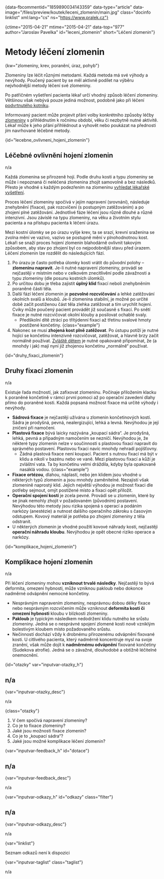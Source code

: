 
{data-fbcommentid="1859890034143359" data-type="article" data-image="/files/preview/koutek/leceni_zlomenin/main.jpg" class="docinfo linklist" xml:lang="cs" ns="https://www.pralek.cz"}

{ctime="2015-04-21" mtime="2015-04-21" data-top="977" author="Jaroslav Pavelka" id="leceni_zlomenin" short="Léčení zlomenin"}

# Metody léčení zlomenin

<!-- generated attribute kw by user_updatekw.sh on 2021-11-10, do not edit -->

{kw="zlomeniny, krev, poranění, úraz, pohyb"}

Zlomeniny lze léčit různými metodami. Každá metoda má své výhody a nevýhody. Poučený pacient by se měl aktivně podílet na výběru nejvhodnější metody léčení své zlomeniny.

Po patřičném vyšetření pacienta lékař určí vhodný způsob léčení zlomeniny. Většinou však nebývá pouze jediná možnost, podobně jako při léčení [podvrtnutého kotníku][1].

Informovaný pacient může projevit přání volby konkrétního způsoby léčby [zlomeniny][2] s přihlédnutím k ročnímu období, věku či nezbytně nutné aktivitě. Lékař může k jeho přání přihlédnout a vyhovět nebo poukázat na přednosti jím navrhované léčebné metody.

{id="lecebne\_ovlivneni\_hojeni_zlomenin"}

## Léčebné ovlivnění hojení zlomenin

n/a

Každá zlomenina se přirozeně hojí. Podle druhu kosti a typu zlomeniny se může i nepoznaná či neléčená zlomenina zhojit samovolně a bez následků. Přesto je vhodné s každým podezřením na zlomeninu [vyhledat lékařské vyšetření][3].

Proces léčení zlomeniny spočívá v jejím napravení (srovnání), následuje znehybnění (fixace), pak rozcvičení (s postupným zatěžováním) a po zhojení plné zatěžování. Jednotlivé fáze léčení jsou různě dlouhé a různě intenzivní. Jsou závislé na typu zlomeniny, na věku a životním stylu pacienta a na přístupu pacienta k léčení úrazu.

Mezi kostní úlomky se po úrazu vylije krev, ta se srazí, krevní sraženina se zvolna mění ve vazivo, vazivo se postupně mění v plnohodnotnou kost. Lékaři se snaží proces hojení zlomenin blahodárně ovlivnit takovým způsobem, aby stav po zhojení byl co nejpodobnější stavu před úrazem. Léčení zlomenin lze rozdělit do následujících fází.

  1. Po úrazu je často potřeba úlomky kosti vrátit do původní polohy – **zlomeninu napravit**. Je-li nutné napravení zlomeniny, provádí se nejčastěji v místním nebo v celkovém znecitlivění podle závažnosti a typu zlomeniny (dle posunu kostních úlomků).
  2. Po určitou dobu je třeba zajistit **úplný klid** fixací neboli znehybněním poraněné části těla.
  3. Další fází léčení zlomenin je **pozvolné rozcvičování** a lehké zatěžování okolních svalů a kloubů. Je-li zlomenina stabilní, je možné po určité době začít postiženou část těla zlehka zatěžovat a tím urychlit hojení. Cviky může poučený pacient provádět již současně s fixací. Po snětí fixace je nutné rozcvičovat okolní klouby a posilovat ochablé svaly. 
      * Předškolní dítě ztrácí po třítýdenní fixaci až třetinu svalové hmoty postižené končetiny. {class="example"}
  4. Nakonec se musí **zhojená kost plně zatěžovat**. Po ústupu potíží je nutné hojící se končetinu intenzivně rozcvičovat, zatěžovat, a hlavně brzy začít normálně používat. [Zvláště dětem][4] je nutné opakovaně připomínat, že (a mnohdy i jak) mají nyní již zhojenou končetinu „normálně“ používat.

{id="druhy\_fixaci\_zlomenin"}

## Druhy fixací zlomenin

n/a

Existuje řada možností, jak zafixovat zlomeninu. Počínaje přiložením klacku k poraněné končetině v rámci první pomoci až po operační zavedení dlahy přímo do poraněné kosti. Každá popsaná možnost fixace má určité výhody i nevýhody.

  * **Sádrová fixace** je nejčastěji užívána u zlomenin končetinových kostí. Sádra je prodyšná, pevná, nealergizující, lehká a levná. Nevýhodou je její zničení při namočení.
  * **Plastová fixace** bývá laicky nazývána „koupací sádra“. Je prodyšná, lehká, pevná a případným namočením se nezničí. Nevýhodou je, že některé typy zlomenin nelze v součinnosti s plastovou fixací napravit do správného postavení. Plastovou fixaci navíc mnohdy nehradí pojišťovny. 
      * Žádná plastová fixace není koupací. Pacient s nutnou fixací má být v klidu a nikoli v bazénu nebo ve vaně. Mezi plastovou fixací a kůží je zvláštní vata. Ta by končetinu velmi dráždila, kdyby byla opakovaně nasáklá vodou. {class="example"}
  * **Fixace ortézou**, dlahou, náplastí, nebo jen klidem jsou vhodné u některých typů zlomenin a jsou mnohdy zaměnitelné. Nezajistí však zlomenině naprostý klid. Jejich největší výhodou je možnost fixaci dle potřeby sejmout, omýt postižené místo a fixaci opět přiložit.
  * **Operační spojení kostí** je zcela pevné. Provádí se u zlomenin, které by se jinak nemohly zhojit v požadovaném (původním) postavení. Nevýhodou této metody jsou rizika spojená s operací a podáním narkózy (anestézie) a nutnost dalšího operačního zákroku s časovým odstupem. Kovový materiál je potřeba po zhojení zlomeniny z těla odstranit.
  * U některých zlomenin je vhodné použití kovové náhrady kosti, nejčastěji **operační náhradu kloubu**. Nevýhodou je opět obecné riziko operace a narkózy.

{id="komplikace\_hojeni\_zlomenin"}

## Komplikace hojení zlomenin

n/a

Při léčení zlomeniny mohou **vzniknout trvalé následky**. Nejčastěji to bývá deformita, omezení hybnosti, může vzniknou pakloub nebo dokonce nadměrné odvápnění nemocné končetiny.

  * Nesprávným napravením zlomeniny, nesprávnou dobou délky fixace nebo nesprávným rozcvičením může vzniknout **deformita kosti či omezení hybnosti** kloubu v blízkosti zlomeniny.
  * **Pakloub** je typickým následkem nedodržení klidu nutného ke srůstu zlomeniny. Jedná se o nesprávné spojení zlomené kosti nově vzniklým bolestivým kloubem místo požadovaného srůstu.
  * Nečinností dochází vždy k drobnému přirozenému odvápnění fixované kosti. U citlivého pacienta, který nadměrně koncentruje mysl na svoje zranění, však může dojít k **nadměrnému odvápnění** fixované končetiny (Sudekova atrofie). Jedná se o závažné, dlouhodobé a obtížně léčitelné onemocnění.

{id="otazky" var="inputvar-otazky_h"}

## n/a

{var="inputvar-otazky_desc"}

n/a

{class="otazky"}

  1. V čem spočívá napravení zlomeniny?
  2. Co je to fixace zlomeniny?
  3. Jaké jsou možnosti fixace zlomenin?
  4. Co je to „koupací sádra“?
  5. Jaké jsou možné komplikace léčení zlomenin?

{var="inputvar-feedback_h" id="dotace"}

## n/a

{var="inputvar-feedback_desc"}

n/a

{var="inputvar-odkazy_h" id="odkazy" class="filter"}

## n/a

{var="inputvar-odkazy_desc"}

n/a

{var="linklist"}

Seznam odkazů není k dispozici

{var="inputvar-taglist" class="taglist"}

n/a

 [1]: vyron_kotniku
 [2]: zlomeniny
 [3]: nalehavost_vysetreni
 [4]: detske_zlomeniny

